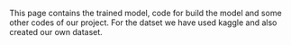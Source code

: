 This page contains the trained model, code for build the model and some other codes of our project. For the datset we have used kaggle and also created our own dataset.
